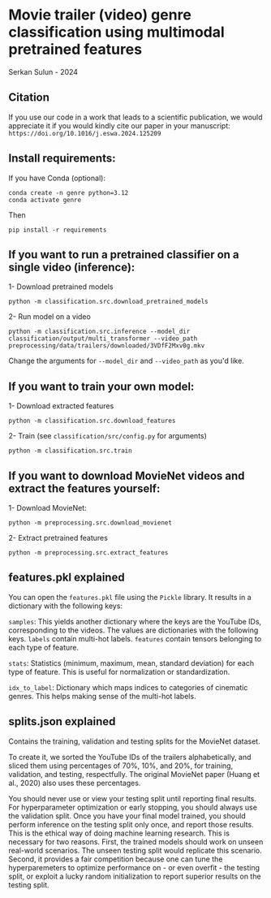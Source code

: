 # Movie trailer (video) genre classification using multimodal pretrained features

Serkan Sulun - 2024

## Citation

If you use our code in a work that leads to a scientific publication, we would appreciate it if you would kindly cite our paper in your manuscript: `https://doi.org/10.1016/j.eswa.2024.125209`

## Install requirements:

If you have Conda (optional):
```
conda create -n genre python=3.12
conda activate genre
```
Then
```
pip install -r requirements
```


## If you want to run a pretrained classifier on a single video (inference):

1- Download pretrained models

```
python -m classification.src.download_pretrained_models
```

2- Run model on a video

```
python -m classification.src.inference --model_dir classification/output/multi_transformer --video_path preprocessing/data/trailers/downloaded/3VDfF2Mxv0g.mkv
```

Change the arguments for `--model_dir` and `--video_path` as you'd like.

## If you want to train your own model:

1- Download extracted features

```
python -m classification.src.download_features
```

2- Train (see `classification/src/config.py` for arguments)

```
python -m classification.src.train
```

## If you want to download MovieNet videos and extract the features yourself:

1- Download MovieNet:

```
python -m preprocessing.src.download_movienet
```

2- Extract pretrained features

```
python -m preprocessing.src.extract_features
```

## features.pkl explained

You can open the `features.pkl` file using the `Pickle` library. It results in a dictionary with the following keys:

`samples`: This yields another dictionary where the keys are the YouTube IDs, corresponding to the videos. The values are dictionaries with the following keys. `labels` contain multi-hot labels. `features` contain tensors belonging to each type of feature.

`stats`: Statistics (minimum, maximum, mean, standard deviation) for each type of feature. This is useful for normalization or standardization.

`idx_to_label`: Dictionary which maps indices to categories of cinematic genres. This helps making sense of the multi-hot labels.

## splits.json explained

Contains the training, validation and testing splits for the MovieNet dataset.

To create it, we sorted the YouTube IDs of the trailers alphabetically, and sliced them using percentages of 70%, 10%, and 20%, for training, validation, and testing, respectfully. The original MovieNet paper (Huang et al., 2020) also uses these percentages.

You should never use or view your testing split until reporting final results. For hyperparameter optimization or early stopping, you should always use the validation split. Once you have your final model trained, you should perform inference on the testing split only once, and report those results. This is the ethical way of doing machine learning research. This is necessary for two reasons. First, the trained models should work on unseen real-world scenarios. The unseen testing split would replicate this scenario. Second, it provides a fair competition because one can tune the hyperparemeters to optimize performance on - or even overfit - the testing split, or exploit a lucky random initialization to report superior results on the testing split.



